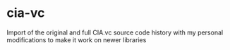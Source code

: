 cia-vc
======

Import of the original and full CIA.vc source code history with my personal modifications to make it work on newer libraries
